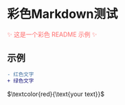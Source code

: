 # 彩色Markdown测试  
<span style="color: #FF6B6B;">✨ 这是一个彩色 README 示例 ✨</span>  
## 示例
```diff
- 红色文字
+ 绿色文字
```

$`\textcolor{red}{\text{your text}}`$ 
